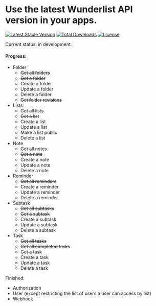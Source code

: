 # Use the latest Wunderlist API version in your apps.
[![Latest Stable Version](https://poser.pugx.org/johnrivs/wunderlist/v/stable)](https://packagist.org/packages/johnrivs/wunderlist) [![Total Downloads](https://poser.pugx.org/johnrivs/wunderlist/downloads)](https://packagist.org/packages/johnrivs/wunderlist) [![License](https://poser.pugx.org/johnrivs/wunderlist/license)](https://packagist.org/packages/johnrivs/wunderlist)

Current status: in development.

#### Progress:
- Folder
    - ~~Get all folders~~
    - ~~Get a folder~~
    - Create a folder
    - Update a folder
    - Delete a folder
    - ~~Get folder revisions~~
- Lists
    - ~~Get all lists~~
    - ~~Get a list~~
    - Create a list
    - Update a list
    - Make a list public
    - Delete a list
- Note
    - ~~Get all notes~~
    - ~~Get a note~~
    - Create a note
    - Update a note
    - Delete a note
- Reminder
    - ~~Get all reminders~~
    - Create a reminder
    - Update a reminder
    - Delete a reminder
- Subtask
    - ~~Get all subtasks~~
    - ~~Get a subtask~~
    - Create a subtask
    - Update a subtask
    - Delete a subtask
- Task
    - ~~Get all tasks~~
    - ~~Get all completed tasks~~
    - ~~Get a task~~
    - Create a task
    - Update a task
    - Delete a task

Finished:
- Authorization
- User (except restricting the list of users a user can access by list)
- Webhook
